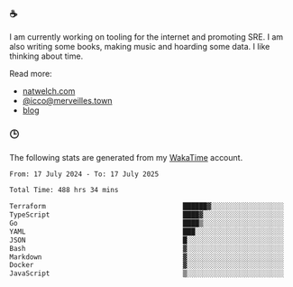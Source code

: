 ### ☕

I am currently working on tooling for the internet and promoting SRE. I am also writing some books, making music and hoarding some data. I like thinking about time.

Read more:

 - [natwelch.com](https://natwelch.com)
 - [@icco@merveilles.town](https://merveilles.town/@icco)
 - [blog](https://writing.natwelch.com)

### 🕒

The following stats are generated from my [WakaTime](https://wakatime.com/@icco) account.

<!--START_SECTION:waka-->

```txt
From: 17 July 2024 - To: 17 July 2025

Total Time: 488 hrs 34 mins

Terraform                                  ██████▓░░░░░░░░░░░░░░░░░░   26.26 %
TypeScript                                 ████▓░░░░░░░░░░░░░░░░░░░░   18.68 %
Go                                         ████▒░░░░░░░░░░░░░░░░░░░░   17.04 %
YAML                                       ███░░░░░░░░░░░░░░░░░░░░░░   11.41 %
JSON                                       █░░░░░░░░░░░░░░░░░░░░░░░░   04.12 %
Bash                                       ▓░░░░░░░░░░░░░░░░░░░░░░░░   03.22 %
Markdown                                   ▓░░░░░░░░░░░░░░░░░░░░░░░░   02.92 %
Docker                                     ▓░░░░░░░░░░░░░░░░░░░░░░░░   02.44 %
JavaScript                                 ▒░░░░░░░░░░░░░░░░░░░░░░░░   01.76 %
```

<!--END_SECTION:waka-->
